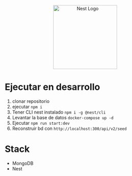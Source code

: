 <p align="center">
  <a href="http://nestjs.com/" target="blank"><img src="https://nestjs.com/img/logo-small.svg" width="200" alt="Nest Logo" /></a>
</p>

# Ejecutar en desarrollo

1. clonar repositorio
2. ejecutar `npm i`
3. Tener CLI nest instalado `npm i -g @nest/cli`
4. Levantar la base de datos `docker-compose up -d`
5. Ejecutar `npm run start:dev`
6. Reconstruir bd con `http://localhost:300/api/v2/seed`

# Stack

- MongoDB
- Nest
